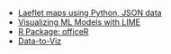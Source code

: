 - [Laeflet maps using Python, JSON data](https://www.dataquest.io/blog/python-json-tutorial/)
- [Visualizing ML Models with LIME](http://uc-r.github.io/lime)
- [R Package: officeR](https://github.com/davidgohel/officer)
- [Data-to-Viz](https://www.data-to-viz.com/)
